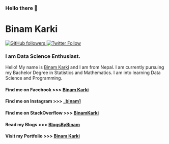 


### Hello there 👋

<!--
**Explorer720/Explorer720** is a ✨ _special_ ✨ repository because its `README.md` (this file) appears on your GitHub profile.

Here are some ideas to get you started:

- 🔭 I’m currently working on ...
- 🌱 I’m currently learning ...
- 👯 I’m looking to collaborate on ...
- 🤔 I’m looking for help with ...
- 💬 Ask me about ...
- 📫 How to reach me: ...
- 😄 Pronouns: ...
- ⚡ Fun fact: ...
-->

# Binam Karki
<p>
  <a href="https://github.com/Explorer720?tab=followers">
    <img alt="GitHub followers" src="https://img.shields.io/github/followers/Explorer720?style=social">
  </a>
  <a href="https:??twitter.com/binamkarki222@gmail.com?tab=followers">
    <img alt="Twitter Follow" src="https://img.shields.io/twitter/follow/binamkarki222">
  </a>
</p>


###  I am Data Science Enthusiast.

Hello! My name is [Binam Karki](https://binamkarki.com.np/) and I am from Nepal. I am currently pursuing my Bachelor Degree in Statistics and Mathematics. I am into learning Data Science and Programming.


#### Find me on Facebook      >>> [Binam Karki](https://www.facebook.com/beenam.karki.5)
#### Find me on Instagram     >>> [_binam1](https://www.instagram.com/__binam1__/)
#### Find me on StackOverflow >>> [BinamKarki](https://stackoverflow.com/users/12105673/binamkarki)
#### Read my Blogs           >>> [BlogsByBinam](https://pythonbybinam.blogspot.com/)
#### Visit my Portfolio       >>> [Binam Karki](https://www.binamkarki.com.np)


